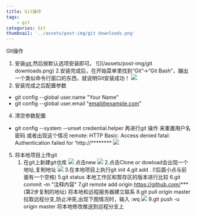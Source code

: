 ```yaml
---
title: Git操作
tags:
    - git
categories: Git
thumbnail: '../assets/post-img/git downloads.png'
---
```

Git操作
<!-- more -->
1. 安装[git](https://git-scm.com/),然后按默认选项安装即可。
![](/assets/post-img/git downloads.png)
2.安装完成后，在开始菜单里找到“Git”->“Git Bash”，蹦出一个类似命令行窗口的东西，就说明Git安装成功！
![](/assets/post-img/gitbash.png)
3. 安装完成之后配置参数
- git config --global user.name "Your Name"
- git config --global user.email "email@example.com"
4. 清空参数配置
- git config --system --unset credential.helper
再进行git 操作 来重置用户名密码
或者出现这个情况
remote: HTTP Basic: Access denied
fatal: Authentication failed for 'http://********
![](/assets/post-img/giterr.png)
5. 将本地项目上传git
   1. 在git上新建git仓库
   ![](/assets/post-img/newgit.png)
   点击new
   ![](/assets/post-img/new-res.png)
   2.点击Clone or dowload会出现一个地址,复制地址
   ![](/assets/post-img/copyAddress.png)
   3.在本地项目上执行git init
   4.git add . (!后面小点与前面有一个空格)
   5.git status 本地工作区和暂存区的版本进行比较
   6.git commit -m "注释内容"
   7.git remote add origin https://github.com/*** (第2步复制的地址)
     将本地和远程服务器建立联系
   8.git pull origin master
    拉取远程分支,防止冲突,出现下图情况时，输入   :wq
    ![](/assets/post-img/copyAddress.png)
   9.git push -u origin master
    将本地修改推送到远程分支上


